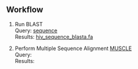 ## Workflow </br>

1. Run BLAST </br>
   Query: [sequence](https://www.ncbi.nlm.nih.gov/nuccore/AF033819.3?report=fasta) </br>
   Results: [hiv_sequence_blasta.fa](./hiv_blasta.fa)

  
2. Perform Multiple Sequence Alignment [MUSCLE](https://www.ebi.ac.uk/Tools/msa/muscle/) </br>
   Query: </br>
   Results:
   
